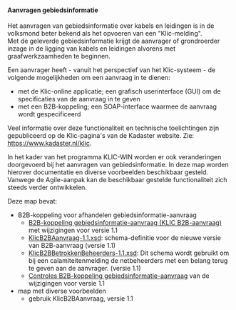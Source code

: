 ﻿#### Aanvragen gebiedsinformatie

Het aanvragen van gebiedsinformatie over kabels en leidingen is in de volksmond beter bekend als het opvoeren van een "Klic-melding".  \
Met de geleverde gebiedsinformatie krijgt de aanvrager of grondroerder inzage in de ligging van kabels en leidingen alvorens met graafwerkzaamheden te beginnen.

Een aanvrager heeft - vanuit het perspectief van het Klic-systeem - de volgende mogelijkheden om een aanvraag in te dienen:
- met de Klic-online applicatie; een grafisch userinterface (GUI) om de specificaties van de aanvraag in te geven
- met een B2B-koppeling; een SOAP-interface waarmee de aanvraag wordt gespecificeerd

Veel informatie over deze functionaliteit en technische toelichtingen zijn gepubliceerd op de Klic-pagina's van de Kadaster website.
Zie: https://www.kadaster.nl/klic.

In het kader van het programma KLIC-WIN worden er ook veranderingen doorgevoerd bij het aanvragen van gebiedsinformatie. In deze map worden hierover documentatie en diverse voorbeelden beschikbaar gesteld.  \
Vanwege de Agile-aanpak kan de beschikbaar gestelde functionaliteit zich steeds verder ontwikkelen.

Deze map bevat:
* B2B-koppeling voor afhandelen gebiedsinformatie-aanvraag 
  * [B2B-koppeling gebiedsinformatie-aanvraag (KLIC B2B-aanvraag)](B2B-koppeling%20gebiedsinformatie-aanvraag%20(KLIC%20B2B-aanvraag).md) met wijzigingen voor versie 1.1
  * [KlicB2BAanvraag-1.1.xsd](KlicB2BAanvraag-1.1.xsd): schema-definitie voor de nieuwe versie van B2B-aanvraag (versie 1.1)
  * [KlicB2BBetrokkenBeheerders-1.1.xsd](KlicB2BBetrokkenBeheerders-1.1.xsd): Dit schema wordt gebruikt om bij een calamiteitenmelding de netbeheerders met een belang terug te geven aan de aanvrager. (versie 1.1)
  * [Controles B2B-koppeling gebiedsinformatie-aanvraag](Controles%20B2B-koppeling%20gebiedsinformatie-aanvraag.md) van de wijzigingen voor versie 1.1
* map met diverse voorbeelden
  * gebruik KlicB2BAanvraag, versie 1.1